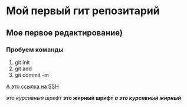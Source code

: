 # Мой первый гит репозитарий
## Мое первое редактирование)
### Пробуем команды
1. git init
2. git add
3. git commit -m

[А это ссылка на SSH]( https://docs.github.com/en/github/authenticating-to-github/connecting-to-github-with-ssh "Очень полезная ссылка")

*это курсивный шрифт*
**это жирный шрифт**
***а это курсивный жирный***
